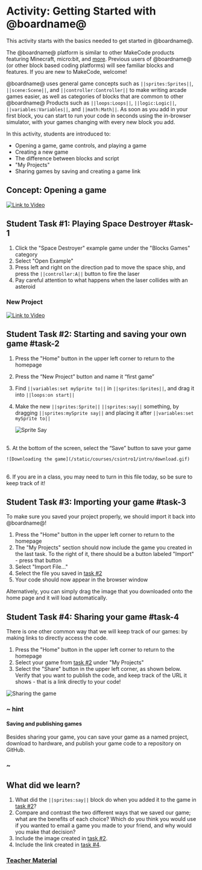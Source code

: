 # Activity: Getting Started with @boardname@

This activity starts with the basics needed to get started in @boardname@.

The @boardname@ platform is similar to other MakeCode products featuring Minecraft, micro:bit, and [more](https://makecode.com). Previous users of @boardname@ (or other block based coding platforms) will see familiar blocks and features. If you are new to MakeCode, welcome! 

@boardname@ uses general game concepts such as ``||sprites:Sprites||``, ``||scene:Scene||``, and ``||controller:Controller||`` to make writing arcade games easier, as well as categories of blocks that are common to other @boardname@ Products such as ``||loops:Loops||``, ``||logic:Logic||``, ``||variables:Variables||``, and ``||math:Math||``. As soon as you add in your first block, you can start to run your code in seconds using the in-browser simulator, with your games changing with every new block you add.

In this activity, students are introduced to:

* Opening a game, game controls, and playing a game
* Creating a new game
* The difference between blocks and script
* "My Projects"
* Sharing games by saving and creating a game link

## Concept: Opening a game

[![Link to Video](/static/thumbnail_play_video.png)](https://aka.ms/40544a-orientation1)

## Student Task #1: Playing Space Destroyer #task-1

1. Click the "Space Destroyer" example game under the "Blocks Games" category
2. Select "Open Example"
3. Press left and right on the direction pad to move the space ship, and press the ``||controller:A||`` button to fire the laser
4. Pay careful attention to what happens when the laser collides with an asteroid

### New Project

[![Link to Video](/static/thumbnail_play_video.png)](https://aka.ms/40544a-orientation2)

## Student Task #2: Starting and saving your own game #task-2

1. Press the "Home" button in the upper left corner to return to the homepage
2. Press the “New Project” button and name it “first game”
3. Find ``||variables:set mySprite to||`` in ``||sprites:Sprites||``, and drag it into ``||loops:on start||``
4. Make the new ``||sprites:Sprite||`` ``||sprites:say||`` something, by dragging ``||sprites:mySprite say||`` and placing it after ``||variables:set mySprite to||``

    ![Sprite Say](/static/courses/csintro1/intro/sprite-say.gif)
<br/>
5. At the bottom of the screen, select the “Save” button to save your game

    ![Downloading the game](/static/courses/csintro1/intro/download.gif)
<br/>
6. If you are in a class, you may need to turn in this file today, so be sure to keep track of it!

## Student Task #3: Importing your game #task-3

To make sure you saved your project properly, we should import it back into @boardname@!

1. Press the "Home" button in the upper left corner to return to the homepage
2. The "My Projects" section should now include the game you created in the last task. To the right of it, there should be a button labeled "Import" - press that button
3. Select "Import File..."
4. Select the file you saved in [task #2](#task-2)
5. Your code should now appear in the browser window

Alternatively, you can simply drag the image that you downloaded onto the home page and it will load automatically.

## Student Task #4: Sharing your game #task-4

There is one other common way that we will keep track of our games: by making links to directly access the code.

1. Press the "Home" button in the upper left corner to return to the homepage
2. Select your game from [task #2](#task-2) under "My Projects"
3. Select the "Share" button in the upper left corner, as shown below. Verify that you want to publish the code, and keep track of the URL it shows - that is a link directly to your code!

![Sharing the game](/static/courses/csintro1/intro/sharing.gif)

### ~ hint

#### Saving and publishing games

Besides sharing your game, you can save your game as a named project, download to hardware, and publish your game code to a repository on GitHub.

### ~

## What did we learn?

1. What did the ``||sprites:say||`` block do when you added it to the game in [task #2](#task-2)? 
2. Compare and contrast the two different ways that we saved our game; what are the benefits of each choice? Which do you think you would use if you wanted to email a game you made to your friend, and why would you make that decision?
3. Include the image created in [task #2](#task-2).
4. Include the link created in [task #4](#task-4).

### [Teacher Material](/courses/csintro1/about/teachers)

